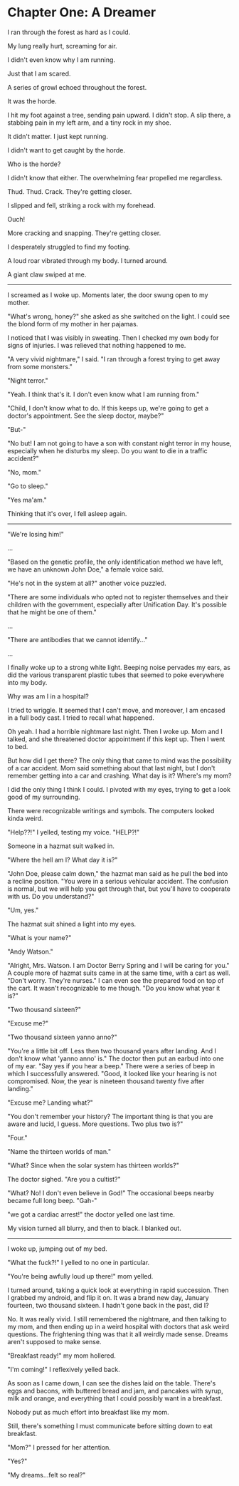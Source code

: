 # Chapter One: A Dreamer

I ran through the forest as hard as I could.

My lung really hurt, screaming for air.

I didn't even know why I am running.

Just that I am scared.

A series of growl echoed throughout the forest.

It was the horde.

I hit my foot against a tree, sending pain upward. I didn't stop. A slip there, a stabbing pain in my left arm, and a tiny rock in my shoe.

It didn't matter. I just kept running.

I didn't want to get caught by the horde.

Who is the horde?

I didn't know that either. The overwhelming fear propelled me regardless.

Thud. Thud. Crack. They're getting closer.

I slipped and fell, striking a rock with my forehead.

Ouch!

More cracking and snapping. They're getting closer.

I desperately struggled to find my footing.

A loud roar vibrated through my body. I turned around.

A giant claw swiped at me.

***

I screamed as I woke up. Moments later, the door swung open to my mother.

"What's wrong, honey?" she asked as she switched on the light. I could see the blond form of my mother in her pajamas.

I noticed that I was visibly in sweating. Then I checked my own body for signs of injuries. I was relieved that nothing happened to me.

"A very vivid nightmare," I said. "I ran through a forest trying to get away from some monsters."

"Night terror."

"Yeah. I think that's it. I don't even know what I am running from."

"Child, I don't know what to do. If this keeps up, we're going to get a doctor's appointment. See the sleep doctor, maybe?"

"But-"

"No but! I am not going to have a son with constant night terror in my house, especially when he disturbs my sleep. Do you want to die in a traffic accident?"

"No, mom."

"Go to sleep."

"Yes ma'am."

Thinking that it's over, I fell asleep again.

***

"We're losing him!"

...

"Based on the genetic profile, the only identification method we have left, we have an unknown John Doe," a female voice said.

"He's not in the system at all?" another voice puzzled.

"There are some individuals who opted not to register themselves and their children with the government, especially after Unification Day. It's possible that he might be one of them."

...

"There are antibodies that we cannot identify..."

...

I finally woke up to a strong white light. Beeping noise pervades my ears, as did the various transparent plastic tubes that seemed to poke everywhere into my body.

Why was am I in a hospital?

I tried to wriggle. It seemed that I can't move, and moreover, I am encased in a full body cast. I tried to recall what happened.

Oh yeah. I had a horrible nightmare last night. Then I woke up. Mom and I talked, and she threatened doctor appointment if this kept up. Then I went to bed.

But how did I get there? The only thing that came to mind was the possibility of a car accident. Mom said something about that last night, but I don't remember getting into a car and crashing. What day is it? Where's my mom?

I did the only thing I think I could. I pivoted with my eyes, trying to get a look good of my surrounding.

There were recognizable writings and symbols. The computers looked kinda weird.

"Help??!" I yelled, testing my voice. "HELP?!"

Someone in a hazmat suit walked in.

"Where the hell am I? What day it is?"

"John Doe, please calm down," the hazmat man said as he pull the bed into a recline position. "You were in a serious vehicular accident. The confusion is normal, but we will help you get through that, but you'll have to cooperate with us. Do you understand?"

"Um, yes."

The hazmat suit shined a light into my eyes.

"What is your name?"

"Andy Watson."

"Alright, Mrs. Watson. I am Doctor Berry Spring and I will be caring for you." A couple more of hazmat suits came in at the same time, with a cart as well. "Don't worry. They're nurses." I can even see the prepared food on top of the cart. It wasn't recognizable to me though. "Do you know what year it is?"

"Two thousand sixteen?"

"Excuse me?"

"Two thousand sixteen yanno anno?"

"You're a little bit off. Less then two thousand years after landing. And I don't know what 'yanno anno' is." The doctor then put an earbud into one of my ear. "Say yes if you hear a beep." There were a series of beep in which I successfully answered. "Good, it looked like your hearing is not compromised. Now, the year is nineteen thousand twenty five after landing."

"Excuse me? Landing what?"

"You don't remember your history? The important thing is that you are aware and lucid, I guess. More questions. Two plus two is?"

"Four."

"Name the thirteen worlds of man."

"What? Since when the solar system has thirteen worlds?"

The doctor sighed. "Are you a cultist?"

"What? No! I don't even believe in God!" The occasional beeps nearby became full long beep. "Gah-"

"we got a cardiac arrest!" the doctor yelled one last time.

My vision turned all blurry, and then to black. I blanked out.

***

I woke up, jumping out of my bed.

"What the fuck?!" I yelled to no one in particular.

"You're being awfully loud up there!" mom yelled.

I turned around, taking a quick look at everything in rapid succession. Then I grabbed my android, and flip it on. It was a brand new day, January fourteen, two thousand sixteen. I hadn't gone back in the past, did I?

No. It was really vivid. I still remembered the nightmare, and then talking to my mom, and then ending up in a weird hospital with doctors that ask weird questions. The frightening thing was that it all weirdly made sense. Dreams aren't supposed to make sense.

"Breakfast ready!" my mom hollered.

"I'm coming!" I reflexively yelled back.

As soon as I came down, I can see the dishes laid on the table. There's eggs and bacons, with buttered bread and jam, and pancakes with syrup, milk and orange, and everything that I could possibly want in a breakfast.

Nobody put as much effort into breakfast like my mom.

Still, there's something I must communicate before sitting down to eat breakfast.

"Mom?" I pressed for her attention.

"Yes?"

"My dreams...felt so real?"
